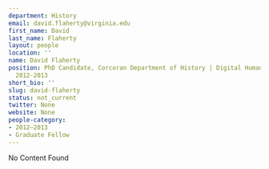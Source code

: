 ```yaml
---
department: History
email: david.flaherty@virginia.edu
first_name: David
last_name: Flaherty
layout: people
location: ''
name: David Flaherty
position: PhD Candidate, Corcoran Department of History | Digital Humanities Fellow
  2012-2013
short_bio: ''
slug: david-flaherty
status: not_current
twitter: None
website: None
people-category:
- 2012–2013
- Graduate Fellow
---
```


No Content Found
